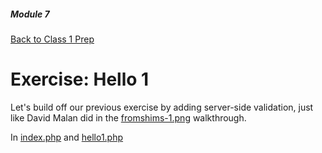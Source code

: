 ##### Module 7

[Back to Class 1 Prep](../class1-prep)

# Exercise: Hello 1

Let's build off our previous exercise by adding server-side validation, just like David Malan did in the <a href="https://www.youtube.com/watch?v=blwsjq0lQb4&index=5&list=PLhQjrBD2T381f7IlC090UL9JN-PJfGoLd" target="_blank">fromshims-1.png</a> walkthrough. 

In [index.php](./index.html) and [hello1.php]()
